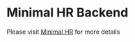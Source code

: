 # Minimal HR Backend

Please visit [Minimal HR](https://github.com/zeon-studio/minimal-hr) for more details
